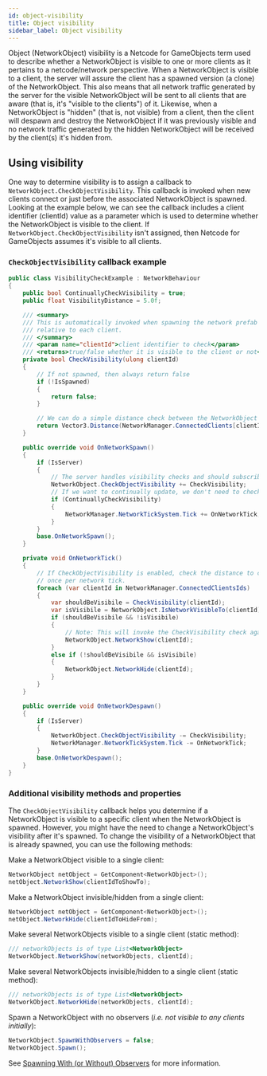 ```yaml
---
id: object-visibility
title: Object visibility
sidebar_label: Object visibility
---
```


Object (NetworkObject) visibility is a Netcode for GameObjects term used to describe whether a NetworkObject is visible to one or more clients as it pertains to a netcode/network perspective.  When a NetworkObject is visible to a client, the server will assure the client has a spawned version (a clone) of the NetworkObject.  This also means that all network traffic generated by the server for the visible NetworkObject will be sent to all clients that are aware (that is, it's "visible to the clients") of it.  Likewise, when a NetworkObject is "hidden" (that is, not visible) from a client, then the client will despawn and destroy the NetworkObject if it was previously visible and no network traffic generated by the hidden NetworkObject will be received by the client(s) it's hidden from.

## Using visibility

One way to determine visibility is to assign a callback to `NetworkObject.CheckObjectVisibility`.  This callback is invoked when new clients connect or just before the associated NetworkObject is spawned. Looking at the example below, we can see the callback includes a client identifier (clientId) value as a parameter which is used to determine whether the NetworkObject is visible to the client.  If `NetworkObject.CheckObjectVisibility` isn't assigned, then Netcode for GameObjects assumes it's visible to all clients.

### `CheckObjectVisibility` callback example

```csharp
public class VisibilityCheckExample : NetworkBehaviour
{
    public bool ContinuallyCheckVisibility = true;
    public float VisibilityDistance = 5.0f;

    /// <summary>
    /// This is automatically invoked when spawning the network prefab
    /// relative to each client.
    /// </summary>
    /// <param name="clientId">client identifier to check</param>
    /// <returns>true/false whether it is visible to the client or not</returns>
    private bool CheckVisibility(ulong clientId)
    {
        // If not spawned, then always return false
        if (!IsSpawned)
        {
            return false;
        }

        // We can do a simple distance check between the NetworkObject instance position and the client
        return Vector3.Distance(NetworkManager.ConnectedClients[clientId].PlayerObject.transform.position, transform.position) <= VisibilityDistance;
    }

    public override void OnNetworkSpawn()
    {
        if (IsServer)
        {
            // The server handles visibility checks and should subscribe when spawned locally on the server-side.
            NetworkObject.CheckObjectVisibility += CheckVisibility;
            // If we want to continually update, we don't need to check every frame but should check at least once per tick
            if (ContinuallyCheckVisibility)
            {
                NetworkManager.NetworkTickSystem.Tick += OnNetworkTick;
            }                
        }
        base.OnNetworkSpawn();
    }

    private void OnNetworkTick()
    {
        // If CheckObjectVisibility is enabled, check the distance to clients
        // once per network tick.
        foreach (var clientId in NetworkManager.ConnectedClientsIds)
        {
            var shouldBeVisibile = CheckVisibility(clientId);
            var isVisibile = NetworkObject.IsNetworkVisibleTo(clientId);
            if (shouldBeVisibile && !isVisibile)
            {
                // Note: This will invoke the CheckVisibility check again
                NetworkObject.NetworkShow(clientId);
            }
            else if (!shouldBeVisibile && isVisibile)
            {
                NetworkObject.NetworkHide(clientId);
            }
        }
    }

    public override void OnNetworkDespawn()
    {
        if (IsServer)
        {
            NetworkObject.CheckObjectVisibility -= CheckVisibility;
            NetworkManager.NetworkTickSystem.Tick -= OnNetworkTick;
        }
        base.OnNetworkDespawn();
    }
}
```

### Additional visibility methods and properties

The `CheckObjectVisibility` callback helps you determine if a NetworkObject is visible to a specific client when the NetworkObject is spawned.  However, you might have the need to change a NetworkObject's visibility after it's spawned.  To change the visibility of a NetworkObject that is already spawned, you can use the following methods:

Make a NetworkObject visible to a single client:
```csharp
NetworkObject netObject = GetComponent<NetworkObject>();
netObject.NetworkShow(clientIdToShowTo);
```

Make a NetworkObject invisible/hidden from a single client:
```csharp
NetworkObject netObject = GetComponent<NetworkObject>();
netObject.NetworkHide(clientIdToHideFrom);
```

Make several NetworkObjects visible to a single client (static method):
```csharp
/// networkObjects is of type List<NetworkObject>
NetworkObject.NetworkShow(networkObjects, clientId);
```

Make several NetworkObjects invisible/hidden to a single client (static method):
```csharp
/// networkObjects is of type List<NetworkObject>
NetworkObject.NetworkHide(networkObjects, clientId);
```

Spawn a NetworkObject with no observers (_i.e. not visible to any clients initially_):
```csharp
NetworkObject.SpawnWithObservers = false;
NetworkObject.Spawn();
```

See [Spawning With (or Without) Observers](networkobject.md#spawning-with-or-without-observers) for more information.
